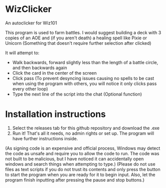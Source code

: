 # WizClicker
 An autoclicker for Wiz101

 This program is used to farm battles. I would suggest building a deck with 3 copies of an AOE and (if you aren't death) a healing spell like Pixie or Unicorn (Something that doesn't require further selection after clicked)

 It will attempt to:
 *  Walk backwards, forward slightly less than the length of a battle circle, and then backwards again
 *  Click the card in the center of the screen
 *  Click pass (To prevent desyncing issues causing no spells to be cast when using the program with others, you will notice it only clicks pass every other loop)
 *  Type the next line of the script into the chat (Optional function)

# Installation instructions
 1. Select the releases tab for this github repository and download the .exe
 2. Run it!
 That's all it needs, no admin rights or set up. The program will have further instructions inside.

 (As signing code is an expensive and official process, Windows may detect the code as unsafe and require you to allow the code to run. The code was not built to be malicious, but I have noticed it can accidentally open windows and search things when attempting to type.)
 (Please do not use files as text scripts if you do not trust its contents and only press the button to start the program when you are ready for it to begin input. Also, let the program finish inputting after pressing the pause and stop buttons.)